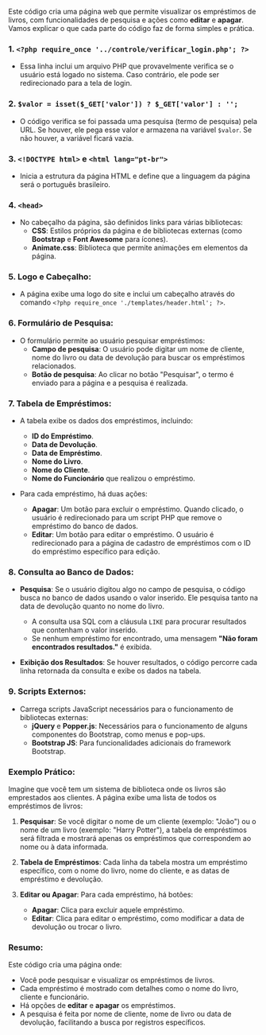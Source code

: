 Este código cria uma página web que permite visualizar os empréstimos de livros, com funcionalidades de pesquisa e ações como **editar** e **apagar**. Vamos explicar o que cada parte do código faz de forma simples e prática.

### 1. **`<?php require_once '../controle/verificar_login.php'; ?>`**
   - Essa linha inclui um arquivo PHP que provavelmente verifica se o usuário está logado no sistema. Caso contrário, ele pode ser redirecionado para a tela de login.

### 2. **`$valor = isset($_GET['valor']) ? $_GET['valor'] : '';`**
   - O código verifica se foi passada uma pesquisa (termo de pesquisa) pela URL. Se houver, ele pega esse valor e armazena na variável `$valor`. Se não houver, a variável ficará vazia.

### 3. **`<!DOCTYPE html>` e `<html lang="pt-br">`**
   - Inicia a estrutura da página HTML e define que a linguagem da página será o português brasileiro.

### 4. **`<head>`**
   - No cabeçalho da página, são definidos links para várias bibliotecas:
     - **CSS**: Estilos próprios da página e de bibliotecas externas (como **Bootstrap** e **Font Awesome** para ícones).
     - **Animate.css**: Biblioteca que permite animações em elementos da página.

### 5. **Logo e Cabeçalho**:
   - A página exibe uma logo do site e inclui um cabeçalho através do comando `<?php require_once './templates/header.html'; ?>`.

### 6. **Formulário de Pesquisa**:
   - O formulário permite ao usuário pesquisar empréstimos:
     - **Campo de pesquisa**: O usuário pode digitar um nome de cliente, nome do livro ou data de devolução para buscar os empréstimos relacionados.
     - **Botão de pesquisa**: Ao clicar no botão "Pesquisar", o termo é enviado para a página e a pesquisa é realizada.

### 7. **Tabela de Empréstimos**:
   - A tabela exibe os dados dos empréstimos, incluindo:
     - **ID do Empréstimo**.
     - **Data de Devolução**.
     - **Data de Empréstimo**.
     - **Nome do Livro**.
     - **Nome do Cliente**.
     - **Nome do Funcionário** que realizou o empréstimo.

   - Para cada empréstimo, há duas ações:
     - **Apagar**: Um botão para excluir o empréstimo. Quando clicado, o usuário é redirecionado para um script PHP que remove o empréstimo do banco de dados.
     - **Editar**: Um botão para editar o empréstimo. O usuário é redirecionado para a página de cadastro de empréstimos com o ID do empréstimo específico para edição.

### 8. **Consulta ao Banco de Dados**:
   - **Pesquisa**: Se o usuário digitou algo no campo de pesquisa, o código busca no banco de dados usando o valor inserido. Ele pesquisa tanto na data de devolução quanto no nome do livro.
     - A consulta usa SQL com a cláusula `LIKE` para procurar resultados que contenham o valor inserido.
     - Se nenhum empréstimo for encontrado, uma mensagem **"Não foram encontrados resultados."** é exibida.
   
   - **Exibição dos Resultados**: Se houver resultados, o código percorre cada linha retornada da consulta e exibe os dados na tabela.

### 9. **Scripts Externos**:
   - Carrega scripts JavaScript necessários para o funcionamento de bibliotecas externas:
     - **jQuery** e **Popper.js**: Necessários para o funcionamento de alguns componentes do Bootstrap, como menus e pop-ups.
     - **Bootstrap JS**: Para funcionalidades adicionais do framework Bootstrap.

### Exemplo Prático:
Imagine que você tem um sistema de biblioteca onde os livros são emprestados aos clientes. A página exibe uma lista de todos os empréstimos de livros:

1. **Pesquisar**: Se você digitar o nome de um cliente (exemplo: "João") ou o nome de um livro (exemplo: "Harry Potter"), a tabela de empréstimos será filtrada e mostrará apenas os empréstimos que correspondem ao nome ou à data informada.

2. **Tabela de Empréstimos**: Cada linha da tabela mostra um empréstimo específico, com o nome do livro, nome do cliente, e as datas de empréstimo e devolução.

3. **Editar ou Apagar**: Para cada empréstimo, há botões:
   - **Apagar**: Clica para excluir aquele empréstimo.
   - **Editar**: Clica para editar o empréstimo, como modificar a data de devolução ou trocar o livro.

### Resumo:
Este código cria uma página onde:
- Você pode pesquisar e visualizar os empréstimos de livros.
- Cada empréstimo é mostrado com detalhes como o nome do livro, cliente e funcionário.
- Há opções de **editar** e **apagar** os empréstimos.
- A pesquisa é feita por nome de cliente, nome de livro ou data de devolução, facilitando a busca por registros específicos.